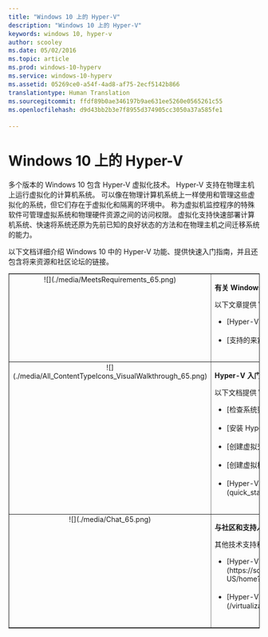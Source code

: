 ```yaml
---
title: "Windows 10 上的 Hyper-V"
description: "Windows 10 上的 Hyper-V"
keywords: windows 10, hyper-v
author: scooley
ms.date: 05/02/2016
ms.topic: article
ms.prod: windows-10-hyperv
ms.service: windows-10-hyperv
ms.assetid: 05269ce0-a54f-4ad8-af75-2ecf5142b866
translationtype: Human Translation
ms.sourcegitcommit: ffdf89b0ae346197b9ae631ee5260e0565261c55
ms.openlocfilehash: d9d43bb2b3e7f8955d374905cc3050a37a585fe1

---
```


# Windows 10 上的 Hyper-V 

多个版本的 Windows 10 包含 Hyper-V 虚拟化技术。 Hyper-V 支持在物理主机上运行虚拟化的计算机系统。 可以像在物理计算机系统上一样使用和管理这些虚拟化的系统，但它们存在于虚拟化和隔离的环境中。 称为虚拟机监控程序的特殊软件可管理虚拟系统和物理硬件资源之间的访问权限。 虚拟化支持快速部署计算机系统、快速将系统还原为先前已知的良好状态的方法和在物理主机之间迁移系统的能力。

以下文档详细介绍 Windows 10 中的 Hyper-V 功能、提供快速入门指南，并且还包含将来资源和社区论坛的链接。 

<table border="1" style="background-color:FFFFCC;border-collapse:collapse;border:1px solid FFCC00;color:000000;width:100%" cellpadding="15" cellspacing="3">
    <tr valign="top">
        <td><center>![](./media/MeetsRequirements_65.png)</center></td>
        <td valign="top">
            <p><strong>有关 Windows 上的 Hyper-V</strong></p>
            <p>以下文章提供 Windows 上的 Hyper-V 简介和相关信息。</p>
            <ul>
                <li class="unordered">[Hyper-V 简介](./about/hyperv_on_windows.md)<br /><br /></li>
                <li class="unordered">[支持的来宾操作系统](about\supported_guest_os.md)<br /><br /></li>
            </ul>   
        </td>
    </tr>
    <tr valign="top">
        <td><center>![](./media/All_ContentTypeIcons_VisualWalkthrough_65.png)</center></td>
        <td valign="top">
            <p><strong>Hyper-V 入门</strong></p>
            <p>以下文档提供 Windows 10 上的 Hyper-V 的快速入门指南。</p>
            <ul>
                <li class="unordered">[检查系统要求](quick_start\walkthrough_compatibility.md)<br /><br /></li>
                <li class="unordered">[安装 Hyper-V](quick_start\walkthrough_install.md)<br /><br /></li>
                <li class="unordered">[创建虚拟交换机](quick_start\walkthrough_virtual_switch.md)<br /><br /></li>
                <li class="unordered">[创建虚拟机](quick_start\walkthrough_create_vm.md)<br /><br /></li>
                <li class="unordered">[Hyper-V 和 PowerShell](quick_start\walkthrough_powershell.md)<br /><br /></li>
            </ul>
        </td>
    </tr>
    <tr valign="top">
        <td><center>![](./media/Chat_65.png)</center></td>
        <td valign="top">
            <p><strong>与社区和支持人员联系</strong></p>
            <p>其他技术支持和社区资源。</p>
            <ul>
                <li class="unordered">[Hyper-V 论坛](https://social.technet.microsoft.com/Forums/windowsserver/en-US/home?forum=winserverhyperv)<br /><br /></li>
                <li class="unordered">[Hyper-V 和 Windows 容器的社区资源](/virtualization/community/community_overview)<br /><br /></li>
            </ul>   
        </td>
    </tr>
</table>



<!--HONumber=Oct16_HO4-->


